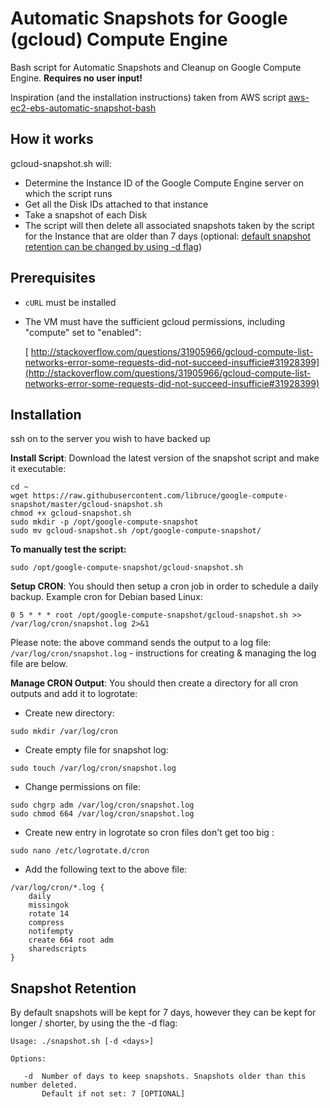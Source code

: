 # Automatic Snapshots for Google (gcloud) Compute Engine

Bash script for Automatic Snapshots and Cleanup on Google Compute Engine. **Requires no user input!**

Inspiration (and the installation instructions) taken from AWS script [aws-ec2-ebs-automatic-snapshot-bash](https://github.com/CaseyLabs/aws-ec2-ebs-automatic-snapshot-bash)

## How it works
gcloud-snapshot.sh will:

- Determine the Instance ID of the Google Compute Engine server on which the script runs
- Get all the Disk IDs attached to that instance
- Take a snapshot of each Disk
- The script will then delete all associated snapshots taken by the script for the Instance that are older than 7 days (optional: [default snapshot retention can be changed by using -d flag](#snapshot-retention))


## Prerequisites
* `cURL` must be installed
* The VM must have the sufficient gcloud permissions, including "compute" set to "enabled":

	[	http://stackoverflow.com/questions/31905966/gcloud-compute-list-networks-error-some-requests-did-not-succeed-insufficie#31928399](http://stackoverflow.com/questions/31905966/gcloud-compute-list-networks-error-some-requests-did-not-succeed-insufficie#31928399)


## Installation

ssh on to the server you wish to have backed up

**Install Script**: Download the latest version of the snapshot script and make it executable:
```
cd ~
wget https://raw.githubusercontent.com/libruce/google-compute-snapshot/master/gcloud-snapshot.sh
chmod +x gcloud-snapshot.sh
sudo mkdir -p /opt/google-compute-snapshot
sudo mv gcloud-snapshot.sh /opt/google-compute-snapshot/
```

**To manually test the script:**
```
sudo /opt/google-compute-snapshot/gcloud-snapshot.sh
```

**Setup CRON**: You should then setup a cron job in order to schedule a daily backup. Example cron for Debian based Linux:
```
0 5 * * * root /opt/google-compute-snapshot/gcloud-snapshot.sh >> /var/log/cron/snapshot.log 2>&1
```

Please note: the above command sends the output to a log file: `/var/log/cron/snapshot.log` - instructions for creating & managing the log file are below.

**Manage CRON Output**: You should then create a directory for all cron outputs and add it to logrotate:

- Create new directory:
```
sudo mkdir /var/log/cron
```
- Create empty file for snapshot log:
```
sudo touch /var/log/cron/snapshot.log
```
- Change permissions on file:
```
sudo chgrp adm /var/log/cron/snapshot.log
sudo chmod 664 /var/log/cron/snapshot.log
```
- Create new entry in logrotate so cron files don't get too big :
```
sudo nano /etc/logrotate.d/cron
```
- Add the following text to the above file:
```
/var/log/cron/*.log {
    daily
    missingok
    rotate 14
    compress
    notifempty
    create 664 root adm
    sharedscripts
}
```

## Snapshot Retention
By default snapshots will be kept for 7 days, however they can be kept for longer / shorter, by using the the -d flag:

    Usage: ./snapshot.sh [-d <days>]

    Options:

       -d  Number of days to keep snapshots. Snapshots older than this number deleted.
           Default if not set: 7 [OPTIONAL]
